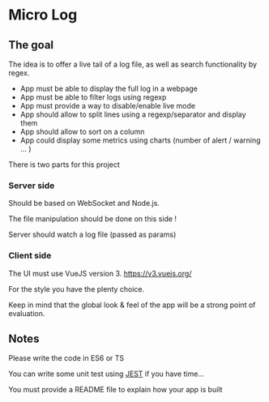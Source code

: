 # Micro Log

## The goal

The idea is to offer a live tail of a log file, as well as search functionality by regex.

- App must be able to display the full log in a webpage
- App must be able to filter logs using regexp
- App must provide a way to disable/enable live mode
- App should allow to split lines using a regexp/separator and display them
- App should allow to sort on a column 
- App could display some metrics using charts (number of alert / warning ... )


There is two parts for this project

### Server side

Should be based on WebSocket and Node.js.

The file manipulation should be done on this side !

Server should watch a log file (passed as params) 

### Client side

The UI must use VueJS version 3. https://v3.vuejs.org/

For the style you have the plenty choice. 

Keep in mind that the global look & feel of the app will be a strong point of evaluation.

## Notes
Please write the code in ES6 or TS 

You can write some unit test using [JEST](https://jestjs.io/) if you have time...

You must provide a README file to explain how your app is built

